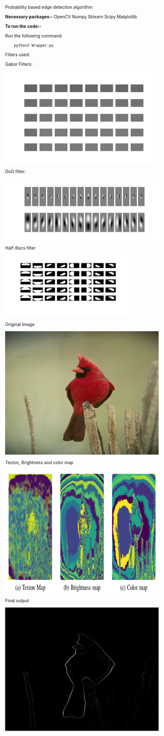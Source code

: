 Probability based edge detection algorithm

**Necessary packages:-**
        OpenCV
        Numpy
        Sklearn
        Scipy
        Matplotlib
        
**To run the code:-**

Run the following command 

        python3 Wrapper.py
        
Filters used:

Gabor Filters:

<img src="https://github.com/saurabhp369/pb_lite_edge_detection/blob/main/Phase1/Code/results/filters/Gabor.png" width = "500" height = "300">

DoG filter:

<img src="https://github.com/saurabhp369/pb_lite_edge_detection/blob/main/Phase1/Code/results/filters/DoG.png" width = "700" height = "200">

Half discs filter

<img src="https://github.com/saurabhp369/pb_lite_edge_detection/blob/main/Phase1/Code/results/filters/half_disc.png" width = "400" height = "200">

Original Image

<img src="https://github.com/saurabhp369/pb_lite_edge_detection/blob/main/Phase1/Code/results/10.jpg" width = "500" height = "400">

Texton, Brightness and color map

<img src="https://github.com/saurabhp369/pb_lite_edge_detection/blob/main/Phase1/Code/results/pb.png" width = "500" height = "400">

Final output

<img src="https://github.com/saurabhp369/pb_lite_edge_detection/blob/main/Phase1/Code/results/pb_lite/10.jpg" width = "500" height = "400">


